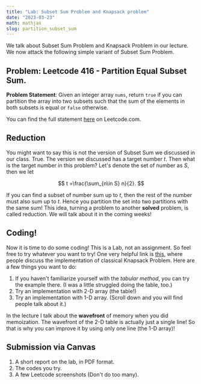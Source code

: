 ```yaml
--- 
title: "Lab: Subset Sum Problem and Knapsack problem"
date: "2023-03-23"
math: mathjax
slug: partition_subset_sum
---
```

We talk about Subset Sum Problem and Knapsack Problem in our lecture. We now attack the following simple variant of Subset Sum Problem. 

## Problem: Leetcode 416 - Partition Equal Subset Sum.

**Problem Statement**: Given an integer array `nums`, return `true` if you can partition the array into two subsets such that the sum of the elements in both subsets is equal or `false` otherwise.

You can find the full statement [here](https://leetcode.com/problems/partition-equal-subset-sum/description/) on Leetcode.com.

## Reduction
You might want to say this is not the version of Subset Sum we discussed in our class. True. The version we discussed has a target number $t$. Then what is the target number in this problem? Let's denote the set of number as $S$, then we let 

$$
    t =\frac{\sum_{n\in S} n}{2}. 
$$

If you can find a subset of number sum up to $t$, then the rest of the number must also sum up to $t$. Hence you partition the set into two partitions with the same sum!
This idea, turning a problem to another **solved** problem, is called reduction. We will talk about it in the coming weeks!

## Coding!
Now it is time to do some coding! This is a Lab, not an assignment. So feel free to try whatever you want to try! One very helpful link is [this](https://leetcode.com/discuss/study-guide/1152328/01-Knapsack-Problem-and-Dynamic-Programming), where people discuss the implementation of classical Knapsack Problem. Here are a few things you want to do:
1. If you haven't familiarize yourself with the *tabular method*, you can try the example there. (I was a little struggled doing the table, too.)
2. Try an implementation with 2-D array (the table!)
3. Try an implementation with 1-D array. (Scroll down and you will find people talk about it.)

In the lecture I talk about the **wavefront** of memory when you did memoization. The wavefront of the 2-D table is actually just a single line! So that is why you can improve it by using only one line (the 1-D array)!

## Submission via Canvas
1. A short report on the lab, in PDF format.
2. The codes you try.
3. A few Leetcode screenshots (Don't do too many).  



